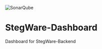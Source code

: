 ![SonarQube](https://github.com/dj-d/StegWare-Dashboard/workflows/SonarQube/badge.svg)
# StegWare-Dashboard
Dashboard for StegWare-Backend

